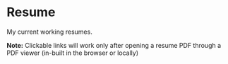 # Resume
My current working resumes.

**Note:** Clickable links will work only after opening a resume PDF through a PDF viewer (in-built in the browser or locally)
